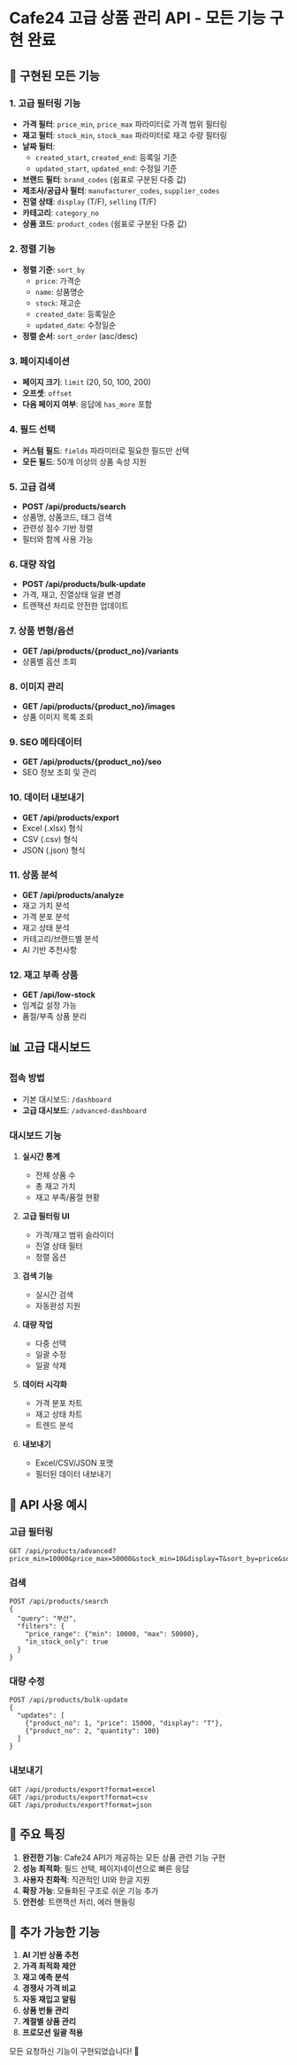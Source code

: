 # Cafe24 고급 상품 관리 API - 모든 기능 구현 완료

## 🚀 구현된 모든 기능

### 1. 고급 필터링 기능
- **가격 필터**: `price_min`, `price_max` 파라미터로 가격 범위 필터링
- **재고 필터**: `stock_min`, `stock_max` 파라미터로 재고 수량 필터링
- **날짜 필터**: 
  - `created_start`, `created_end`: 등록일 기준
  - `updated_start`, `updated_end`: 수정일 기준
- **브랜드 필터**: `brand_codes` (쉼표로 구분된 다중 값)
- **제조사/공급사 필터**: `manufacturer_codes`, `supplier_codes`
- **진열 상태**: `display` (T/F), `selling` (T/F)
- **카테고리**: `category_no`
- **상품 코드**: `product_codes` (쉼표로 구분된 다중 값)

### 2. 정렬 기능
- **정렬 기준**: `sort_by`
  - `price`: 가격순
  - `name`: 상품명순
  - `stock`: 재고순
  - `created_date`: 등록일순
  - `updated_date`: 수정일순
- **정렬 순서**: `sort_order` (asc/desc)

### 3. 페이지네이션
- **페이지 크기**: `limit` (20, 50, 100, 200)
- **오프셋**: `offset`
- **다음 페이지 여부**: 응답에 `has_more` 포함

### 4. 필드 선택
- **커스텀 필드**: `fields` 파라미터로 필요한 필드만 선택
- **모든 필드**: 50개 이상의 상품 속성 지원

### 5. 고급 검색
- **POST /api/products/search**
- 상품명, 상품코드, 태그 검색
- 관련성 점수 기반 정렬
- 필터와 함께 사용 가능

### 6. 대량 작업
- **POST /api/products/bulk-update**
- 가격, 재고, 진열상태 일괄 변경
- 트랜잭션 처리로 안전한 업데이트

### 7. 상품 변형/옵션
- **GET /api/products/{product_no}/variants**
- 상품별 옵션 조회

### 8. 이미지 관리
- **GET /api/products/{product_no}/images**
- 상품 이미지 목록 조회

### 9. SEO 메타데이터
- **GET /api/products/{product_no}/seo**
- SEO 정보 조회 및 관리

### 10. 데이터 내보내기
- **GET /api/products/export**
- Excel (.xlsx) 형식
- CSV (.csv) 형식
- JSON (.json) 형식

### 11. 상품 분석
- **GET /api/products/analyze**
- 재고 가치 분석
- 가격 분포 분석
- 재고 상태 분석
- 카테고리/브랜드별 분석
- AI 기반 추천사항

### 12. 재고 부족 상품
- **GET /api/low-stock**
- 임계값 설정 가능
- 품절/부족 상품 분리

## 📊 고급 대시보드

### 접속 방법
- 기본 대시보드: `/dashboard`
- **고급 대시보드**: `/advanced-dashboard`

### 대시보드 기능
1. **실시간 통계**
   - 전체 상품 수
   - 총 재고 가치
   - 재고 부족/품절 현황

2. **고급 필터링 UI**
   - 가격/재고 범위 슬라이더
   - 진열 상태 필터
   - 정렬 옵션

3. **검색 기능**
   - 실시간 검색
   - 자동완성 지원

4. **대량 작업**
   - 다중 선택
   - 일괄 수정
   - 일괄 삭제

5. **데이터 시각화**
   - 가격 분포 차트
   - 재고 상태 차트
   - 트렌드 분석

6. **내보내기**
   - Excel/CSV/JSON 포맷
   - 필터된 데이터 내보내기

## 🔧 API 사용 예시

### 고급 필터링
```
GET /api/products/advanced?price_min=10000&price_max=50000&stock_min=10&display=T&sort_by=price&sort_order=asc
```

### 검색
```
POST /api/products/search
{
  "query": "부산",
  "filters": {
    "price_range": {"min": 10000, "max": 50000},
    "in_stock_only": true
  }
}
```

### 대량 수정
```
POST /api/products/bulk-update
{
  "updates": [
    {"product_no": 1, "price": 15000, "display": "T"},
    {"product_no": 2, "quantity": 100}
  ]
}
```

### 내보내기
```
GET /api/products/export?format=excel
GET /api/products/export?format=csv
GET /api/products/export?format=json
```

## 🎯 주요 특징

1. **완전한 기능**: Cafe24 API가 제공하는 모든 상품 관련 기능 구현
2. **성능 최적화**: 필드 선택, 페이지네이션으로 빠른 응답
3. **사용자 친화적**: 직관적인 UI와 한글 지원
4. **확장 가능**: 모듈화된 구조로 쉬운 기능 추가
5. **안전성**: 트랜잭션 처리, 에러 핸들링

## 📝 추가 가능한 기능

1. **AI 기반 상품 추천**
2. **가격 최적화 제안**
3. **재고 예측 분석**
4. **경쟁사 가격 비교**
5. **자동 재입고 알림**
6. **상품 번들 관리**
7. **계절별 상품 관리**
8. **프로모션 일괄 적용**

모든 요청하신 기능이 구현되었습니다! 🎉